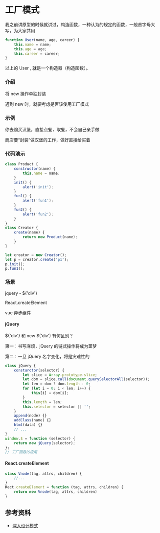 # 工厂模式

我之前讲原型的时候就讲过，构造函数，一种认为的规定的函数，一般首字母大写，为大家共用

```javascript
function User(name, age, career) {
    this.name = name;
    this.age = age;
    this.career = career;
}
```

以上的 User , 就是一个构造器（构造函数）。

### 介绍

将 new 操作单独封装

遇到 new 时，就要考虑是否该使用工厂模式

### 示例

你去购买汉堡，直接点餐，取餐，不会自己亲手做

商店要“封装”做汉堡的工作，做好直接给买着

### 代码演示

```javascript
class Product {
    constructor(name) {
        this.name = name;
    }
    init() {
        alert('init');
    }
    fun1() {
        alert('fun1');
    }
    fun2() {
        alert('fun2');
    }
}
class Creator {
    create(name) {
        return new Product(name);
    }
}

let creator = new Creator();
let p = creator.create('p1');
p.init();
p.fun1();
```

### 场景

jquery - \${'div'}

React.createElement

vue 异步组件

#### jQuery

${'div'} 和 new $('div') 有何区别？

第一：书写麻烦，jQuery 的链式操作将成为噩梦

第二：一旦 jQuery 名字变化，将是灾难性的

```javascript
class jQuery {
    consturctor(selector) {
        let slice = Array.prototype.slice;
        let dom = slice.call(document.querySelectorAll(selector));
        let len = dom ? dom.length : 0;
        for (let i = 0; i < len; i++) {
            this[i] = dom[i];
        }
        this.length = len;
        this.selector = selector || '';
    }
    append(node) {}
    addClass(name) {}
    html(data) {}
    // ...
}
window.$ = function (selector) {
    return new jQuery(selector);
};
// 工厂函数的应用
```

#### React.createElement

```javascript
class Vnode(tag, attrs, children) {
    //...
}
Rect.createElement = function (tag, attrs, children) {
    return new Vnode(tag, attrs, children)
}
```

## 参考资料

-   [深入设计模式](https://refactoringguru.cn/design-patterns/singleton)
